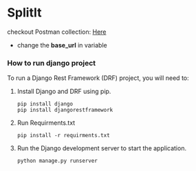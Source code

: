 # SplitIt
checkout Postman collection: [Here](https://www.postman.com/bebroker/workspace/splitit/collection/16477893-419642aa-b546-489c-b25e-7d39c100f6ca?action=share&creator=16477893)
- change the **base_url** in variable


### How to run django project
To run a Django Rest Framework (DRF) project, you will need to:

1. Install Django and DRF using pip.

    ```
    pip install django
    pip install djangorestframework
    ```

2. Run Requirments.txt
    ```
    pip install -r requirments.txt
    ```
4. Run the Django development server to start the application.
    ```
    python manage.py runserver
    ```
